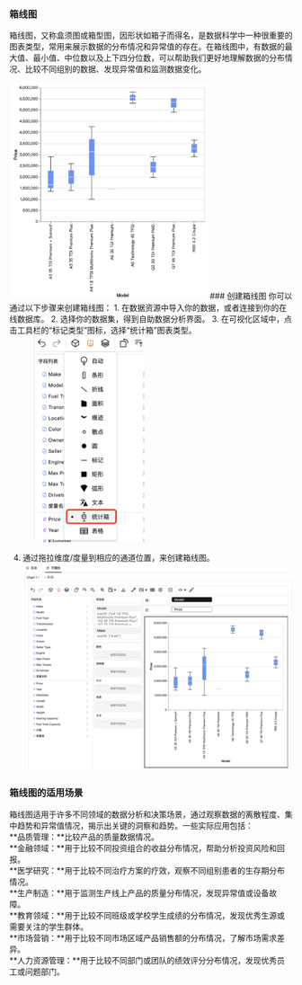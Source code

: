 ### 箱线图
箱线图，又称盒须图或箱型图，因形状如箱子而得名，是数据科学中一种很重要的图表类型，常用来展示数据的分布情况和异常值的存在。在箱线图中，有数据的最大值、最小值、中位数以及上下四分位数，可以帮助我们更好地理解数据的分布情况、比较不同组别的数据、发现异常值和监测数据变化。

<img src="../../assets/selfAnalysis/image-37.png" width="70%"/>
### 创建箱线图
你可以通过以下步骤来创建箱线图：  
1. 在数据资源中导入你的数据，或者连接到你的在线数据库。  
2. 选择你的数据集，得到自助数据分析界面。  
3. 在可视化区域中，点击工具栏的“标记类型”图标，选择“统计箱”图表类型。   
<img src="../../assets/selfAnalysis/image-38.png" style="margin-left:40px;" width="200" />
  
4. 通过拖拉维度/度量到相应的通道位置，来创建箱线图。  
![箱线图](../../assets/selfAnalysis/image-39.png)
### 箱线图的适用场景
箱线图适用于许多不同领域的数据分析和决策场景，通过观察数据的离散程度、集中趋势和异常值情况，揭示出关键的洞察和趋势。一些实际应用包括：  
**品质管理：**比较产品的质量数据情况。    
**金融领域：**用于比较不同投资组合的收益分布情况，帮助分析投资风险和回报。  
**医学研究：**用于比较不同治疗方案的疗效，观察不同组别患者的生存期分布情况。  
**生产制造：**用于监测生产线上产品的质量分布情况，发现异常值或设备故障。  
**教育领域：**用于比较不同班级或学校学生成绩的分布情况，发现优秀生源或需要关注的学生群体。  
**市场营销：**用于比较不同市场区域产品销售额的分布情况，了解市场需求差异。  
**人力资源管理：**用于比较不同部门或团队的绩效评分分布情况，发现优秀员工或问题部门。  



